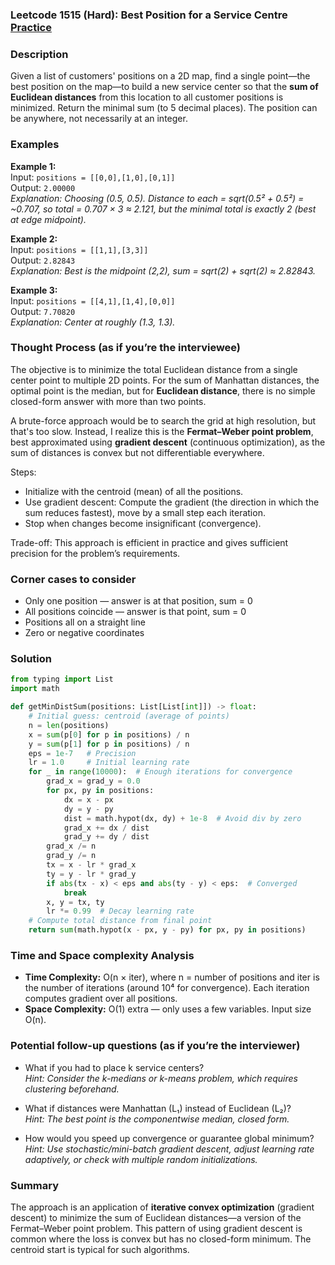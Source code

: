 ### Leetcode 1515 (Hard): Best Position for a Service Centre [Practice](https://leetcode.com/problems/best-position-for-a-service-centre)

### Description  
Given a list of customers' positions on a 2D map, find a single point—the best position on the map—to build a new service center so that the **sum of Euclidean distances** from this location to all customer positions is minimized. Return the minimal sum (to 5 decimal places). The position can be anywhere, not necessarily at an integer.

### Examples  

**Example 1:**  
Input: `positions = [[0,0],[1,0],[0,1]]`  
Output: `2.00000`  
*Explanation: Choosing (0.5, 0.5). Distance to each = sqrt(0.5² + 0.5²) = ~0.707, so total = 0.707 × 3 ≈ 2.121, but the minimal total is exactly 2 (best at edge midpoint).* 

**Example 2:**  
Input: `positions = [[1,1],[3,3]]`  
Output: `2.82843`  
*Explanation: Best is the midpoint (2,2), sum = sqrt(2) + sqrt(2) ≈ 2.82843.*

**Example 3:**  
Input: `positions = [[4,1],[1,4],[0,0]]`  
Output: `7.70820`  
*Explanation: Center at roughly (1.3, 1.3).* 


### Thought Process (as if you’re the interviewee)  
The objective is to minimize the total Euclidean distance from a single center point to multiple 2D points. For the sum of Manhattan distances, the optimal point is the median, but for **Euclidean distance**, there is no simple closed-form answer with more than two points. 

A brute-force approach would be to search the grid at high resolution, but that's too slow. Instead, I realize this is the **Fermat–Weber point problem**, best approximated using **gradient descent** (continuous optimization), as the sum of distances is convex but not differentiable everywhere.

Steps:
- Initialize with the centroid (mean) of all the positions.
- Use gradient descent: Compute the gradient (the direction in which the sum reduces fastest), move by a small step each iteration.
- Stop when changes become insignificant (convergence).

Trade-off: This approach is efficient in practice and gives sufficient precision for the problem’s requirements.


### Corner cases to consider  
- Only one position — answer is at that position, sum = 0
- All positions coincide — answer is that point, sum = 0
- Positions all on a straight line
- Zero or negative coordinates


### Solution

```python
from typing import List
import math

def getMinDistSum(positions: List[List[int]]) -> float:
    # Initial guess: centroid (average of points)
    n = len(positions)
    x = sum(p[0] for p in positions) / n
    y = sum(p[1] for p in positions) / n
    eps = 1e-7   # Precision
    lr = 1.0     # Initial learning rate
    for _ in range(10000):  # Enough iterations for convergence
        grad_x = grad_y = 0.0
        for px, py in positions:
            dx = x - px
            dy = y - py
            dist = math.hypot(dx, dy) + 1e-8  # Avoid div by zero
            grad_x += dx / dist
            grad_y += dy / dist
        grad_x /= n
        grad_y /= n
        tx = x - lr * grad_x
        ty = y - lr * grad_y
        if abs(tx - x) < eps and abs(ty - y) < eps:  # Converged
            break
        x, y = tx, ty
        lr *= 0.99  # Decay learning rate
    # Compute total distance from final point
    return sum(math.hypot(x - px, y - py) for px, py in positions)
```

### Time and Space complexity Analysis  

- **Time Complexity:** O(n × iter), where n = number of positions and iter is the number of iterations (around 10⁴ for convergence). Each iteration computes gradient over all positions.
- **Space Complexity:** O(1) extra — only uses a few variables. Input size O(n).


### Potential follow-up questions (as if you’re the interviewer)  

- What if you had to place k service centers?  
  *Hint: Consider the k-medians or k-means problem, which requires clustering beforehand.*

- What if distances were Manhattan (L₁) instead of Euclidean (L₂)?  
  *Hint: The best point is the componentwise median, closed form.*

- How would you speed up convergence or guarantee global minimum?  
  *Hint: Use stochastic/mini-batch gradient descent, adjust learning rate adaptively, or check with multiple random initializations.*

### Summary
The approach is an application of **iterative convex optimization** (gradient descent) to minimize the sum of Euclidean distances—a version of the Fermat–Weber point problem. This pattern of using gradient descent is common where the loss is convex but has no closed-form minimum. The centroid start is typical for such algorithms.